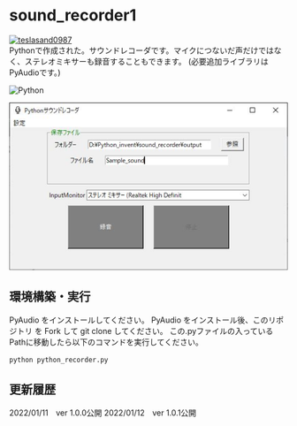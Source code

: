 # sound_recorder1
[![teslasand0987](https://badgen.net/badge/Developer/teslasand0987/blue?icon=github)](https://github.com/teslasand0987/)<br>
Pythonで作成された。サウンドレコーダです。マイクにつないだ声だけではなく、ステレオミキサーも録音することもできます。
(必要追加ライブラリは PyAudioです。)

![Python](https://img.shields.io/badge/-Python-F9DC3E.svg?logo=Python&style=flat)

![Image 1](images/image1.JPG)

## 環境構築・実行
PyAudio をインストールしてください。 PyAudio をインストール後、このリポジトリ を Fork して git clone してください。
この.pyファイルの入っているPathに移動したら以下のコマンドを実行してください。

```bash
python python_recorder.py
```

## 更新履歴
2022/01/11　ver 1.0.0公開
2022/01/12　ver 1.0.1公開
